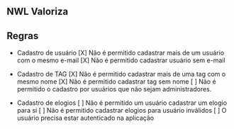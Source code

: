 ## NWL Valoriza

## Regras

- Cadastro de usuário
  [X] Não é permitido cadastrar mais de um usuário com o mesmo e-mail
  [X] Não é permitido cadastrar usuário sem e-mail

- Cadastro de TAG
  [X] Não é permitido cadastrar mais de uma tag com o mesmo nome
  [X] Não é permitido cadastrar tag sem nome
  [ ] Não é permitido o cadastro por usuários que não sejam administradores.

- Cadastro de elogios
  [ ] Não é permitido um usuário cadastrar um elogio para sí
  [ ] Não é permitido cadastrar elogios para usuário inválidos
  [ ] O usuário precisa estar autenticado na aplicação